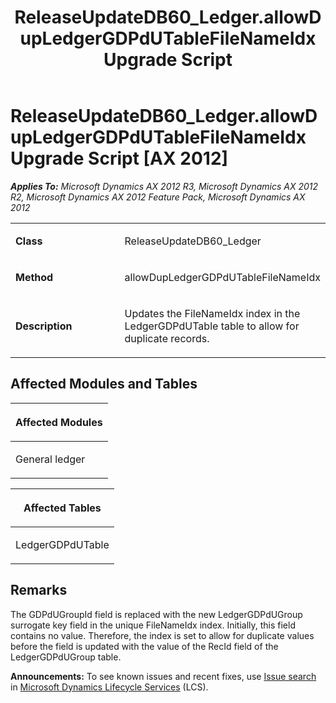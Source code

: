 ﻿---
title: ReleaseUpdateDB60_Ledger.allowDupLedgerGDPdUTableFileNameIdx Upgrade Script
TOCTitle: ReleaseUpdateDB60_Ledger.allowDupLedgerGDPdUTableFileNameIdx Upgrade Script
ms:assetid: 187bd71b-8adc-bdb1-e62a-0beec4d819e0
ms:mtpsurl: https://msdn.microsoft.com/en-us/library/JJ718607(v=AX.60)
ms:contentKeyID: 49706891
ms.date: 05/18/2015
mtps_version: v=AX.60
---

# ReleaseUpdateDB60\_Ledger.allowDupLedgerGDPdUTableFileNameIdx Upgrade Script [AX 2012]


_**Applies To:** Microsoft Dynamics AX 2012 R3, Microsoft Dynamics AX 2012 R2, Microsoft Dynamics AX 2012 Feature Pack, Microsoft Dynamics AX 2012_

<table>
<colgroup>
<col style="width: 50%" />
<col style="width: 50%" />
</colgroup>
<tbody>
<tr class="odd">
<td><p><strong>Class</strong></p></td>
<td><p>ReleaseUpdateDB60_Ledger</p></td>
</tr>
<tr class="even">
<td><p><strong>Method</strong></p></td>
<td><p>allowDupLedgerGDPdUTableFileNameIdx</p></td>
</tr>
<tr class="odd">
<td><p><strong>Description</strong></p></td>
<td><p>Updates the FileNameIdx index in the LedgerGDPdUTable table to allow for duplicate records.</p></td>
</tr>
</tbody>
</table>


## Affected Modules and Tables

<table>
<colgroup>
<col style="width: 100%" />
</colgroup>
<thead>
<tr class="header">
<th><p>Affected Modules</p></th>
</tr>
</thead>
<tbody>
<tr class="odd">
<td><p>General ledger</p></td>
</tr>
</tbody>
</table>


<table>
<colgroup>
<col style="width: 100%" />
</colgroup>
<thead>
<tr class="header">
<th><p>Affected Tables</p></th>
</tr>
</thead>
<tbody>
<tr class="odd">
<td><p>LedgerGDPdUTable</p></td>
</tr>
</tbody>
</table>


## Remarks

The GDPdUGroupId field is replaced with the new LedgerGDPdUGroup surrogate key field in the unique FileNameIdx index. Initially, this field contains no value. Therefore, the index is set to allow for duplicate values before the field is updated with the value of the RecId field of the LedgerGDPdUGroup table.

  
**Announcements:** To see known issues and recent fixes, use [Issue search](http://go.microsoft.com/fwlink/?linkid=389258) in [Microsoft Dynamics Lifecycle Services](http://go.microsoft.com/fwlink/?linkid=306505) (LCS).

